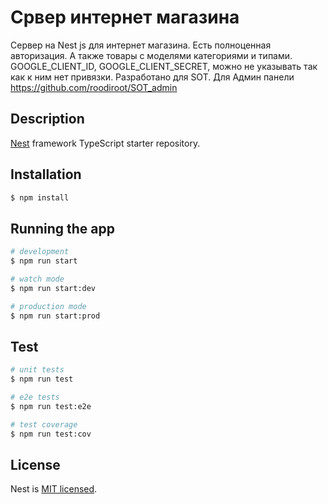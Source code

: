 # Срвер интернет магазина

Сервер на Nest js для интернет магазина. Есть полноценная авторизация. А также товары с моделями категориями и типами. GOOGLE_CLIENT_ID,
GOOGLE_CLIENT_SECRET, можно не указывать так как к ним нет привязки. Разработано для SOT. Для Админ панели https://github.com/roodiroot/SOT_admin

## Description

[Nest](https://github.com/nestjs/nest) framework TypeScript starter repository.

## Installation

```bash
$ npm install
```

## Running the app

```bash
# development
$ npm run start

# watch mode
$ npm run start:dev

# production mode
$ npm run start:prod
```

## Test

```bash
# unit tests
$ npm run test

# e2e tests
$ npm run test:e2e

# test coverage
$ npm run test:cov
```

## License

Nest is [MIT licensed](LICENSE).
